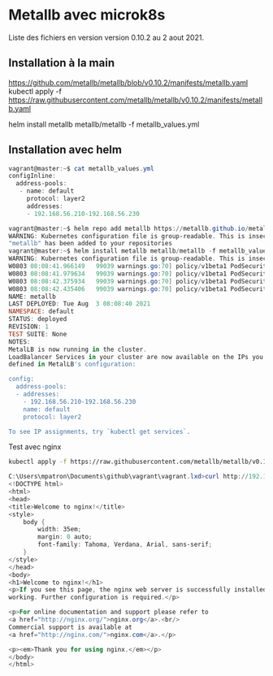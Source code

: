 # Metallb avec microk8s

Liste des fichiers en version version 0.10.2 au 2 aout 2021.

## Installation à la main

https://github.com/metallb/metallb/blob/v0.10.2/manifests/metallb.yaml
kubectl apply -f https://raw.githubusercontent.com/metallb/metallb/v0.10.2/manifests/metallb.yaml

helm install metallb metallb/metallb -f metallb_values.yml

## Installation avec helm

~~~powershell
vagrant@master:~$ cat metallb_values.yml
configInline:
  address-pools:
   - name: default
     protocol: layer2
     addresses:
     - 192.168.56.210-192.168.56.230
~~~

~~~powershell
vagrant@master:~$ helm repo add metallb https://metallb.github.io/metallb
WARNING: Kubernetes configuration file is group-readable. This is insecure. Location: /var/snap/microk8s/2346/credentials/client.config
"metallb" has been added to your repositories
vagrant@master:~$ helm install metallb metallb/metallb -f metallb_values.yml
WARNING: Kubernetes configuration file is group-readable. This is insecure. Location: /var/snap/microk8s/2346/credentials/client.config
W0803 08:08:41.966149   99039 warnings.go:70] policy/v1beta1 PodSecurityPolicy is deprecated in v1.21+, unavailable in v1.25+
W0803 08:08:41.979634   99039 warnings.go:70] policy/v1beta1 PodSecurityPolicy is deprecated in v1.21+, unavailable in v1.25+
W0803 08:08:42.375934   99039 warnings.go:70] policy/v1beta1 PodSecurityPolicy is deprecated in v1.21+, unavailable in v1.25+
W0803 08:08:42.435406   99039 warnings.go:70] policy/v1beta1 PodSecurityPolicy is deprecated in v1.21+, unavailable in v1.25+
NAME: metallb
LAST DEPLOYED: Tue Aug  3 08:08:40 2021
NAMESPACE: default
STATUS: deployed
REVISION: 1
TEST SUITE: None
NOTES:
MetalLB is now running in the cluster.
LoadBalancer Services in your cluster are now available on the IPs you
defined in MetalLB's configuration:

config:
  address-pools:
  - addresses:
    - 192.168.56.210-192.168.56.230
    name: default
    protocol: layer2

To see IP assignments, try `kubectl get services`.
~~~


Test avec nginx

~~~bash
kubectl apply -f https://raw.githubusercontent.com/metallb/metallb/v0.10.2/manifests/tutorial-2.yaml
~~~

~~~powershell
C:\Users\mpatron\Documents\github\vagrant\vagrant.lxd>curl http://192.168.56.210
<!DOCTYPE html>
<html>
<head>
<title>Welcome to nginx!</title>
<style>
    body {
        width: 35em;
        margin: 0 auto;
        font-family: Tahoma, Verdana, Arial, sans-serif;
    }
</style>
</head>
<body>
<h1>Welcome to nginx!</h1>
<p>If you see this page, the nginx web server is successfully installed and
working. Further configuration is required.</p>

<p>For online documentation and support please refer to
<a href="http://nginx.org/">nginx.org</a>.<br/>
Commercial support is available at
<a href="http://nginx.com/">nginx.com</a>.</p>

<p><em>Thank you for using nginx.</em></p>
</body>
</html>
~~~

